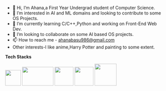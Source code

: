 - 👋 Hi, I’m Ahana,a First Year Undergrad student of Computer Science.
- 👀 I’m interested in AI and ML domains and looking to contribute to some OS Projects.
- 🌱 I’m currently learning C/C++,Python and working on Front-End Web Dev.
- 💞️ I’m looking to collaborate on some AI based OS projects.
- 📫 How to reach me - ahanabasu986@gmail.com 
- Other interests-I like anime,Harry Potter and painting to some extent.
<!---
Ahana19/Ahana19 is a ✨ special ✨ repository because its `README.md` (this file) appears on your GitHub profile.
You can click the Preview link to take a look at your changes.
--->
<p><b>Tech Stacks</b></p>
<img src="https://pngimage.net/wp-content/uploads/2018/06/letter-c-logo-png-1.png" width="50" height="50">
<img src="https://download.logo.wine/logo/C%2B%2B/C%2B%2B-Logo.wine.png" width="100" height="60">
<img src="https://quantlabs.net/wp-content/uploads/2019/12/python-main-qimg-28cadbd02699c25a88e5c78d73c7babc.png" width="60" height="60">
<img src="https://upload.wikimedia.org/wikipedia/commons/6/61/HTML5_logo_and_wordmark.svg" width="60" height="60">
<img src="https://cdn.freebiesupply.com/logos/large/2x/css3-logo-png-transparent.png" width="70" height="70">






